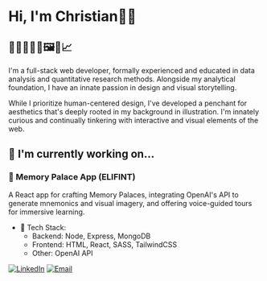 # Hi, I'm Christian👋🏽

## 🌻👨🏽‍💻🎨🖼️📐📈

I'm a full-stack web developer, formally experienced and educated in data analysis and quantitative research methods. Alongside my analytical foundation, I have an innate passion in design and visual storytelling.

While I prioritize human-centered design, I've developed a penchant for aesthetics that's deeply rooted in my background in illustration. I'm innately curious and continually tinkering with interactive and visual elements of the web.

## 🌱 I'm currently working on...

### 🐘 Memory Palace App (ELIFINT)

A React app for crafting Memory Palaces, integrating OpenAI's API to generate mnemonics and visual imagery, and offering voice-guided tours for immersive learning.

- 🧰 Tech Stack:
  - Backend: Node, Express, MongoDB
  - Frontend: HTML, React, SASS, TailwindCSS
  - Other: OpenAI API

[![LinkedIn](https://img.shields.io/badge/-LinkedIn-black.svg?style=flat-square&logo=linkedin&colorB=555)](https://www.linkedin.com/in/christiandreyes/)
[![Email](https://img.shields.io/badge/Email-Christian.dreyes%40gmail.com-blue)](mailto:Christian.dreyes@gmail.com)
